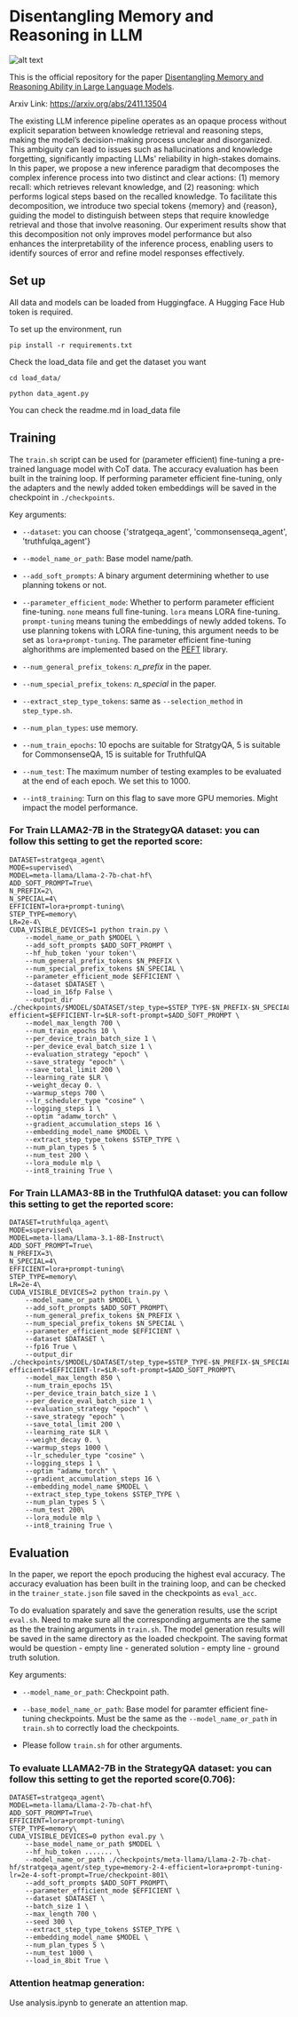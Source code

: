 # Disentangling Memory and Reasoning in LLM
![alt text](img/overview.png)

This is the official repository for the paper [Disentangling Memory and Reasoning Ability in Large Language Models](https://arxiv.org/abs/2411.13504). 

Arxiv Link: https://arxiv.org/abs/2411.13504

The existing LLM inference pipeline operates as an opaque process without explicit separation between knowledge retrieval and reasoning steps, making the model’s decision-making process unclear and disorganized. This ambiguity can lead to issues such as hallucinations and knowledge forgetting, significantly impacting LLMs' reliability in high-stakes domains. In this paper, we propose a new inference paradigm that decomposes the complex inference process into two distinct and clear actions: (1) memory recall: which retrieves relevant knowledge, and (2) reasoning: which performs logical steps based on the recalled knowledge. To facilitate this decomposition, we introduce two special tokens {memory}  and {reason}, guiding the model to distinguish between steps that require knowledge retrieval and those that involve reasoning.  Our experiment results show that this decomposition not only improves model performance but also enhances the interpretability of the inference process, enabling users to identify sources of error and refine model responses effectively. 
## Set up 

All data and models can be loaded from Huggingface. A Hugging Face Hub token is required. 

To set up the environment, run
```
pip install -r requirements.txt 
```

Check the load_data file and get the dataset you want
```
cd load_data/

python data_agent.py 
```
You can check the readme.md in load_data file

## Training

The `train.sh` script can be used for (parameter efficient) fine-tuning a pre-trained language model with CoT data. The accuracy evaluation has been built in the training loop. If performing parameter efficient fine-tuning, only the adapters and the newly added token embeddings will be saved in the checkpoint in `./checkpoints`.

Key arguments:

* `--dataset`: you can choose {'stratgeqa_agent', 'commonsenseqa_agent', 'truthfulqa_agent'}

* `--model_name_or_path`: Base model name/path.

* `--add_soft_prompts`: A binary argument determining whether to use planning tokens or not.

* `--parameter_efficient_mode`: Whether to perform parameter efficient fine-tuning. `none` means full fine-tuning. `lora` means LORA fine-tuning. `prompt-tuning` means tuning the embeddings of newly added tokens. To use planning tokens with LORA fine-tuning, this argument needs to be set as `lora+prompt-tuning`. The parameter efficient fine-tuning alghorithms are implemented based on the [PEFT](https://github.com/huggingface/peft) library. 

* `--num_general_prefix_tokens`: *n_prefix* in the paper.

* `--num_special_prefix_tokens`: *n_special* in the paper.

* `--extract_step_type_tokens`: same as `--selection_method` in `step_type.sh`.

* `--num_plan_types`: use memory.

* `--num_train_epochs`: 10 epochs are suitable for StratgyQA, 5 is suitable for CommonsenseQA, 15 is suitable for TruthfulQA

* `--num_test`: The maximum number of testing examples to be evaluated at the end of each epoch. We set this to 1000.

* `--int8_training`: Turn on this flag to save more GPU memories. Might impact the model performance.

### For Train LLAMA2-7B in the StrategyQA dataset: you can follow this setting to get the reported score:
```
DATASET=stratgeqa_agent\
MODE=supervised\
MODEL=meta-llama/Llama-2-7b-chat-hf\
ADD_SOFT_PROMPT=True\
N_PREFIX=2\
N_SPECIAL=4\
EFFICIENT=lora+prompt-tuning\
STEP_TYPE=memory\
LR=2e-4\
CUDA_VISIBLE_DEVICES=1 python train.py \
    --model_name_or_path $MODEL \
    --add_soft_prompts $ADD_SOFT_PROMPT \
    --hf_hub_token 'your token'\
    --num_general_prefix_tokens $N_PREFIX \
    --num_special_prefix_tokens $N_SPECIAL \
    --parameter_efficient_mode $EFFICIENT \
    --dataset $DATASET \
    --load_in_16fp False \
    --output_dir ./checkpoints/$MODEL/$DATASET/step_type=$STEP_TYPE-$N_PREFIX-$N_SPECIAL-efficient=$EFFICIENT-lr=$LR-soft-prompt=$ADD_SOFT_PROMPT \
    --model_max_length 700 \
    --num_train_epochs 10 \
    --per_device_train_batch_size 1 \
    --per_device_eval_batch_size 1 \
    --evaluation_strategy "epoch" \
    --save_strategy "epoch" \
    --save_total_limit 200 \
    --learning_rate $LR \
    --weight_decay 0. \
    --warmup_steps 700 \
    --lr_scheduler_type "cosine" \
    --logging_steps 1 \
    --optim "adamw_torch" \
    --gradient_accumulation_steps 16 \
    --embedding_model_name $MODEL \
    --extract_step_type_tokens $STEP_TYPE \
    --num_plan_types 5 \
    --num_test 200 \
    --lora_module mlp \
    --int8_training True \
```
### For Train LLAMA3-8B in the TruthfulQA dataset: you can follow this setting to get the reported score:
```
DATASET=truthfulqa_agent\
MODE=supervised\
MODEL=meta-llama/Llama-3.1-8B-Instruct\
ADD_SOFT_PROMPT=True\
N_PREFIX=3\
N_SPECIAL=4\
EFFICIENT=lora+prompt-tuning\
STEP_TYPE=memory\
LR=2e-4\
CUDA_VISIBLE_DEVICES=2 python train.py \
    --model_name_or_path $MODEL \
    --add_soft_prompts $ADD_SOFT_PROMPT\
    --num_general_prefix_tokens $N_PREFIX \
    --num_special_prefix_tokens $N_SPECIAL \
    --parameter_efficient_mode $EFFICIENT \
    --dataset $DATASET \
    --fp16 True \
    --output_dir ./checkpoints/$MODEL/$DATASET/step_type=$STEP_TYPE-$N_PREFIX-$N_SPECIAL-efficient=$EFFICIENT-lr=$LR-soft-prompt=$ADD_SOFT_PROMPT\
    --model_max_length 850 \
    --num_train_epochs 15\
    --per_device_train_batch_size 1 \
    --per_device_eval_batch_size 1 \
    --evaluation_strategy "epoch" \
    --save_strategy "epoch" \
    --save_total_limit 200 \
    --learning_rate $LR \
    --weight_decay 0. \
    --warmup_steps 1000 \
    --lr_scheduler_type "cosine" \
    --logging_steps 1 \
    --optim "adamw_torch" \
    --gradient_accumulation_steps 16 \
    --embedding_model_name $MODEL \
    --extract_step_type_tokens $STEP_TYPE \
    --num_plan_types 5 \
    --num_test 200\
    --lora_module mlp \
    --int8_training True \
```
## Evaluation

In the paper, we report the epoch producing the highest eval accuracy. The accuracy evaluation has been built in the training loop, and can be checked in the `trainer_state.json` file saved in the checkpoints as `eval_acc`.

To do evaluation sparately and save the generation results, use the script `eval.sh`. Need to make sure all the corresponding arguments are the same as the the training arguments in `train.sh`. The model generation results will be saved in the same directory as the loaded checkpoint. The saving format would be question - empty line - generated solution - empty line - ground truth solution.

Key arguments:

* `--model_name_or_path`: Checkpoint path. 

* `--base_model_name_or_path`: Base model for paramter efficient fine-tuning checkpoints. Must be the same as the `--model_name_or_path` in `train.sh` to correctly load the checkpoints.

* Please follow `train.sh` for other arguments.

### To evaluate LLAMA2-7B in the StrategyQA dataset: you can follow this setting to get the reported score(0.706):
```
DATASET=stratgeqa_agent\
MODEL=meta-llama/Llama-2-7b-chat-hf\
ADD_SOFT_PROMPT=True\
EFFICIENT=lora+prompt-tuning\
STEP_TYPE=memory\
CUDA_VISIBLE_DEVICES=0 python eval.py \
    --base_model_name_or_path $MODEL \
    --hf_hub_token ....... \
    --model_name_or_path ./checkpoints/meta-llama/Llama-2-7b-chat-hf/stratgeqa_agent/step_type=memory-2-4-efficient=lora+prompt-tuning-lr=2e-4-soft-prompt=True/checkpoint-801\
    --add_soft_prompts $ADD_SOFT_PROMPT\
    --parameter_efficient_mode $EFFICIENT \
    --dataset $DATASET \
    --batch_size 1 \
    --max_length 700 \
    --seed 300 \
    --extract_step_type_tokens $STEP_TYPE \
    --embedding_model_name $MODEL \
    --num_plan_types 5 \
    --num_test 1000 \
    --load_in_8bit True \
```
### Attention heatmap generation:
Use analysis.ipynb to generate an attention map.


